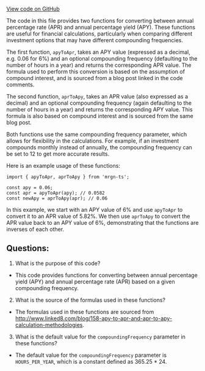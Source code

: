 [View code on GitHub](https://github.com/mrgnlabs/mrgn-ts/packages/mrgn-common/src/accounting.ts)

The code in this file provides two functions for converting between annual percentage rate (APR) and annual percentage yield (APY). These functions are useful for financial calculations, particularly when comparing different investment options that may have different compounding frequencies.

The first function, `apyToApr`, takes an APY value (expressed as a decimal, e.g. 0.06 for 6%) and an optional compounding frequency (defaulting to the number of hours in a year) and returns the corresponding APR value. The formula used to perform this conversion is based on the assumption of compound interest, and is sourced from a blog post linked in the code comments.

The second function, `aprToApy`, takes an APR value (also expressed as a decimal) and an optional compounding frequency (again defaulting to the number of hours in a year) and returns the corresponding APY value. This formula is also based on compound interest and is sourced from the same blog post.

Both functions use the same compounding frequency parameter, which allows for flexibility in the calculations. For example, if an investment compounds monthly instead of annually, the compounding frequency can be set to 12 to get more accurate results.

Here is an example usage of these functions:

```
import { apyToApr, aprToApy } from 'mrgn-ts';

const apy = 0.06;
const apr = apyToApr(apy); // 0.0582
const newApy = aprToApy(apr); // 0.06
```

In this example, we start with an APY value of 6% and use `apyToApr` to convert it to an APR value of 5.82%. We then use `aprToApy` to convert the APR value back to an APY value of 6%, demonstrating that the functions are inverses of each other.
## Questions: 
 1. What is the purpose of this code?
- This code provides functions for converting between annual percentage yield (APY) and annual percentage rate (APR) based on a given compounding frequency.

2. What is the source of the formulas used in these functions?
- The formulas used in these functions are sourced from http://www.linked8.com/blog/158-apy-to-apr-and-apr-to-apy-calculation-methodologies.

3. What is the default value for the `compoundingFrequency` parameter in these functions?
- The default value for the `compoundingFrequency` parameter is `HOURS_PER_YEAR`, which is a constant defined as 365.25 * 24.